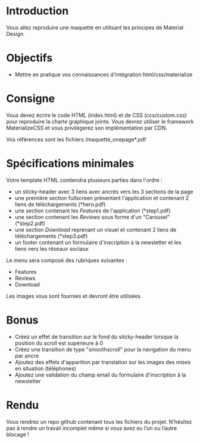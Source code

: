 # Introduction 

Vous allez reproduire une maquette en utilisant les principes de Material Design

# Objectifs

* Mettre en pratique vos connaissances d'intégration html/css/materialize

# Consigne

Vous devez écrire le code HTML (index.html) et de CSS (ccs/custom.css) pour reproduire la charte graphique jointe. 
Vous devrez utiliser le framework MaterializeCSS et vous privilégerez son implémentation par CDN.

Vos références sont les fichiers /maquette_onepage*.pdf

# Spécifications minimales

Votre template HTML contiendra plusieurs parties dans l'ordre :

* un sticky-header avec 3 liens avec ancrés vers les 3 sections de la page
* une première section fullscreen présentant l'application et contenant 2 liens de téléchargements (\*hero.pdf)
* une section contenant les _Features_ de l'application (\*step1.pdf)
* une section contenant les _Reviews_ sous forme d'un "Carousel" (\*step2.pdf)
* une section _Download_ reprenant un visuel et contenant 2 liens de téléchargements (\*step3.pdf)
* un footer contenant un formulaire d'inscription à la newsletter et les liens vers les réseaux sociaux

Le menu sera composé des rubriques suivantes : 
* Features 
* Reviews
* Download

Les images vous sont fournies et devront être utilisées.

# Bonus

* Créez un effet de transition sur le fond du sitcky-header lorsque la position du scroll est supérieure à 0
* Créez une transition de type "smoothscroll" pour la navigation du menu par ancre
* Ajoutez des effets d'apparition par translation sur les images des mises en situation (téléphones)
* Ajoutez une validation du champ email du formulaire d'inscription à la newsletter

# Rendu 

Vous rendrez un repo github contenant tous les fichiers du projet.
N’hésitez pas à rendre un travail incomplet même si vous avez eu l’un ou l’autre blocage !
